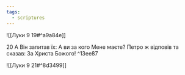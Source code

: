 ```yaml
---
tags:
  - scriptures
---
```


![[Луки 9 19#^a9a84e]]

20 А Він запитав їх: А ви за кого Мене маєте? Петро ж відповів та сказав: За Христа Божого! ^13ee87

![[Луки 9 21#^8d3499]]